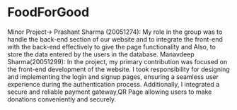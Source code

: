 # FoodForGood
Minor Project->
Prashant Sharma (20051274):
My role in the group was to handle the back-end section of our website and to integrate the front-end with the back-end effectively to give the page functionality and Also, to store the data entered by the users in the database.
Manavdeep Sharma(20051299):
In the project, my primary contribution was focused on the front-end development of the website. I took responsibility for designing and implementing the login and signup pages, ensuring a seamless user experience during the authentication process. Additionally, I integrated a secure and reliable payment gateway,QR Page allowing users to make donations conveniently and securely.
